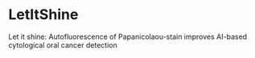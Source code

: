 # LetItShine
Let it shine: Autofluorescence of Papanicolaou-stain improves AI-based cytological oral cancer detection
